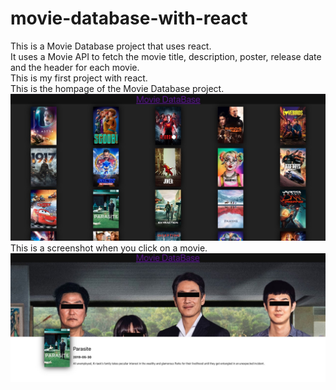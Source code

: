 # movie-database-with-react
This is a Movie Database project that uses react. <br>
It uses a Movie API to fetch the movie title, description, poster, release date and the header for each movie. <br>
This is my first project with react. <br> 
This is the hompage of the Movie Database project.
![screenshot of moviedb](image/react-moviedb-1.jpg)
<br>
This is a screenshot when you click on a movie.
![screenshot of moviedb](image/react-moviebd-2.jpg)

